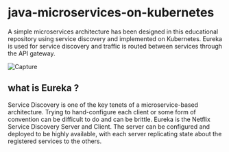 # java-microservices-on-kubernetes
A simple microservices architecture has been designed in this educational repository using service discovery and implemented on Kubernetes. 
Eureka is used for service discovery and traffic is routed between services through the API gateway.

![Capture](https://user-images.githubusercontent.com/53411387/226596180-7c5220ce-6edd-41d4-8a20-4a327b818fbe.JPG)
## what is Eureka ?
Service Discovery is one of the key tenets of a microservice-based architecture. Trying to hand-configure each client or some form of convention can be difficult to do and can be brittle. Eureka is the Netflix Service Discovery Server and Client. The server can be configured and deployed to be highly available, with each server replicating state about the registered services to the others.


